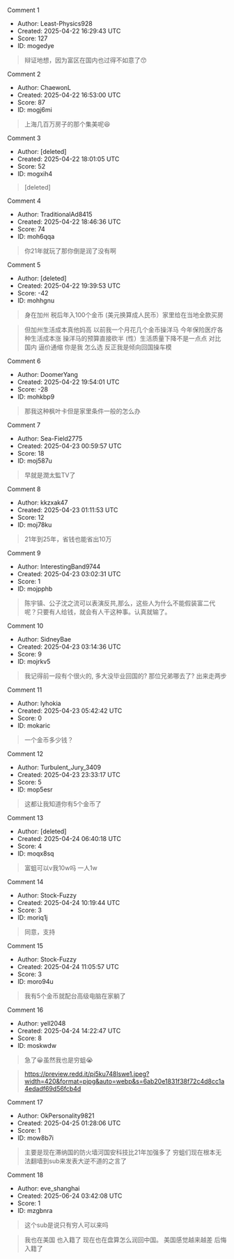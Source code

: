 Comment 1

- Author: Least-Physics928
- Created: 2025-04-22 16:29:43 UTC
- Score: 127
- ID: mogedye

> 辩证地想，因为富区在国内也过得不如意了😙

Comment 2

- Author: ChaewonL
- Created: 2025-04-22 16:53:00 UTC
- Score: 87
- ID: mogj6mi

> 上海几百万房子的那个集美呢😆

Comment 3

- Author: [deleted]
- Created: 2025-04-22 18:01:05 UTC
- Score: 52
- ID: mogxih4

> [deleted]

Comment 4

- Author: TraditionalAd8415
- Created: 2025-04-22 18:46:36 UTC
- Score: 74
- ID: moh6qqa

> 你21年就玩了那你倒是润了没有啊

Comment 5

- Author: [deleted]
- Created: 2025-04-22 19:39:53 UTC
- Score: -42
- ID: mohhgnu

> 身在加州 税后年入100个金币 (美元换算成人民币）家里给在当地全款买房

> 但加州生活成本真他妈高 以前我一个月花几个金币操洋马 今年保险医疗各种生活成本涨 操洋马的预算直接砍半 (性）生活质量下降不是一点点 对比国内 逼价通缩 你是我 怎么选 反正我是倾向回国操车模

Comment 6

- Author: DoomerYang
- Created: 2025-04-22 19:54:01 UTC
- Score: -28
- ID: mohkbp9

> 那我这种枫叶卡但是家里条件一般的怎么办

Comment 7

- Author: Sea-Field2775
- Created: 2025-04-23 00:59:57 UTC
- Score: 18
- ID: moj587u

> 早就是潤太監TV了

Comment 8

- Author: kkzxak47
- Created: 2025-04-23 01:11:53 UTC
- Score: 12
- ID: moj78ku

> 21年到25年，省钱也能省出10万

Comment 9

- Author: InterestingBand9744
- Created: 2025-04-23 03:02:31 UTC
- Score: 1
- ID: mojpphb

> 陈宇镇、公子沈之流可以表演反共,那么，这些人为什么不能假装富二代呢？只要有人给钱，就会有人干这种事。认真就输了。

Comment 10

- Author: SidneyBae
- Created: 2025-04-23 03:14:36 UTC
- Score: 9
- ID: mojrkv5

> 我记得前一段有个很火的, 多大没毕业回国的? 那位兄弟哪去了? 出来走两步

Comment 11

- Author: lyhokia
- Created: 2025-04-23 05:42:42 UTC
- Score: 0
- ID: mokaric

> 一个金币多少钱？

Comment 12

- Author: Turbulent_Jury_3409
- Created: 2025-04-23 23:33:17 UTC
- Score: 5
- ID: mop5esr

> 这都让我知道你有5个金币了

Comment 13

- Author: [deleted]
- Created: 2025-04-24 06:40:18 UTC
- Score: 4
- ID: moqx8sq

> 富蛆可以v我10w吗 一人1w

Comment 14

- Author: Stock-Fuzzy
- Created: 2025-04-24 10:19:44 UTC
- Score: 3
- ID: moriq1j

> 同意，支持

Comment 15

- Author: Stock-Fuzzy
- Created: 2025-04-24 11:05:57 UTC
- Score: 3
- ID: moro94u

> 我有5个金币就配台高级电脑在家躺了

Comment 16

- Author: yell2048
- Created: 2025-04-24 14:22:47 UTC
- Score: 8
- ID: moskwdw

> 急了😀虽然我也是穷蛆😭

> https://preview.redd.it/pi5ku748lswe1.jpeg?width=420&format=pjpg&auto=webp&s=6ab20e1831f38f72c4d8cc1a4edadf69d56fcb4d

Comment 17

- Author: OkPersonality9821
- Created: 2025-04-25 01:28:06 UTC
- Score: 1
- ID: mow8b7i

> 主要是现在滞纳国的防火墙河国安科技比21年加强多了 穷蛆们现在根本无法翻墙到sub来发表大逆不道的之言了

Comment 18

- Author: eve_shanghai
- Created: 2025-06-24 03:42:08 UTC
- Score: 1
- ID: mzgbnra

> 这个sub是说只有穷人可以来吗

> 我也在美国 也入籍了 现在也在盘算怎么润回中国。 美国感觉越来越差 后悔入籍了
